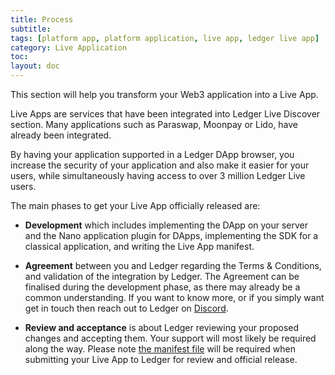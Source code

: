 ```yaml
---
title: Process
subtitle:
tags: [platform app, platform application, live app, ledger live app]
category: Live Application
toc:
layout: doc
---
```


This section will help you transform your Web3 application into a Live App.

Live Apps are services that have been integrated into Ledger Live Discover section. Many applications such as Paraswap, Moonpay or Lido, have already been integrated. 

By having your application supported in a Ledger DApp browser, you increase the security of your application and also make it easier for your users, while simultaneously having access to over 3 million Ledger Live users.

The main phases to get your Live App officially released are:

- **Development** which includes implementing the DApp on your server and the Nano application plugin for DApps, implementing the SDK for a classical application, and writing the Live App manifest. 
 
- **Agreement** between you and Ledger regarding the Terms & Conditions, and validation of the integration by Ledger. The Agreement can be finalised during the development phase, as there may already be a common understanding.
  If you want to know more, or if you simply want get in touch then reach out to Ledger on [Discord](https://discord.gg/Ledger).

- **Review and acceptance** is about Ledger reviewing your proposed changes and accepting them. Your support will most likely be required along the way. Please note [the manifest file](../manifest) will be required when submitting your Live App to Ledger for review and official release. 

